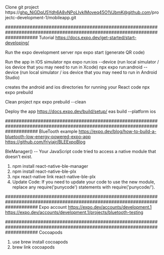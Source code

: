 Clone git project
https://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@github.com/projectc-development-1/mobileapp.git

############################################################################################################################
Tutorial
https://docs.expo.dev/get-started/start-developing/

Run the expo development server
npx expo start   (generate QR code)


Run the app in IOS simulator
npx expo run:ios --device (run local simulator / ios device that you may need to run in Xcode)
npx expo run:android --device (run local simulator / ios device that you may need to run in Android Studio)


creates the android and ios directories for running your React code
npx expo prebuild


Clean project
npx expo prebuild --clean


Deploy the app
https://docs.expo.dev/build/setup/
eas build --platform ios

############################################################################################################################
BlueTooth example
https://expo.dev/blog/how-to-build-a-bluetooth-low-energy-powered-expo-app
https://github.com/friyiajr/BLEExpoBlog

BleManager() -- Your JavaScript code tried to access a native module that doesn't exist. 
1. npm install react-native-ble-manager
2. npm install react-native-ble-plx
2. npx react-native link react-native-ble-plx
3. Update Code: If you need to update your code to use the new module, replace any require('punycode') statements with  require('punycode/').



############################################################################################################################
Expo account
https://expo.dev/accounts/development.1
https://expo.dev/accounts/development.1/projects/bluetooth-testing

############################################################################################################################
Cocoapods
1. use brew install cocoapods
2. brew link cocoapods



